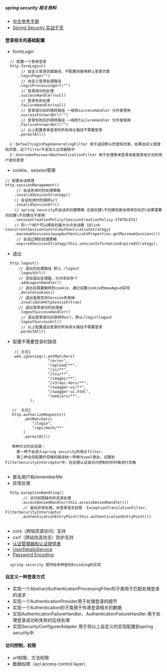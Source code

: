 
##### spring security 相关资料
- [中文参考手册](https://www.springcloud.cc/spring-security-zhcn.html)
- [Spring Security 实战干货](https://felord.cn/categories/spring-security/)

#### 登录相关的基础配置
- formLogin
```
  // 配置一个表单登录
  http.formLogin()  
       // 自定义登录页面路径，不配置则使用默认登录页面  
      .loginPage("")
       // 自定义登录处理路径
      .loginProcessingUrl("")
       // 登录成功的处理
      .successHandler(null)
       // 登录失败处理
      .failureHandler(null)
       // 登录成功后的跳转路径 一般和successHandler 分开是使用
      .successForwardUrl("")
       // 登录失败后的跳转路径 一般和failureHandler 分开是使用
      .failureForwardUrl("")
       // 以上配置表单登录的所有相关路径不需要登录
      .permitAll()                            

  1：DefaultLoginPageGeneratingFilter 用于返回默认的登陆页面，如果自定义类登陆页面，这个filter不会加入过滤器链中
  2：UsernamePasswordAuthenticationFilter 用于处理表单登录或者是其他方式的用户密码登录
```
- cookie、session管理
```
// 配置会话管理
http.sessionManagement()
     // 会话失效时的处理策略
    .invalidSessionStrategy()
    // 会话失效时的跳转url
    .invalidSessionUrl()
    // spring security的会话的创建策略 总是创建\不创建但是会使用存在的\如果需要则创建\不创建也不使用
    .sessionCreationPolicy(SessionCreationPolicy.STATELESS)
    // 同一个用户可以拥有的最大允许会话数 {@link ConcurrentSessionControlAuthenticationStrategy}
    .maximumSessions(wuxpAuthenticateProperties.getMaximumSessions())
     // 会话过期的处理策略
    .expiredSessionStrategy(this.sessionInformationExpiredStrategy);
```

- 退出
```
  http.logout()
      // 退出的处理路径 默认 /logout
      .logoutUrl()
      // 添加退出处理器，允许添加多个
      .addLogoutHandler()
      // 退出后需要删除的cookie，通过设置cookie的maxAge=0实现
      .deleteCookies()
      // 退出是是否将Session失效掉
      .invalidateHttpSession(true)
      // 退出登录成功的处理者
      .logoutSuccessHandler()
       // 退出登录成功后跳转的url，默认/login?logout
      .logoutSuccessUrl()
       // 以上配置退出登录的所有相关路径不需要登录
      .permitAll()
```

- 配置不需要登录的路径
```
    // 方式1
    web.ignoring().antMatchers(
                   "/error",
                   "/upload/**",
                   "/js/**",
                   "/css/**",
                   "/images/**",
                   "/v3/api-docs/**",
                   "/swagger-ui/**",
                   "/swagger-ui.html",
                   "/webjars/**",   
           );

   //  方式2
   http.authorizeRequests()
        .antMatchers(
            "/login",
            "/api/mock/**"
        )
        .permitAll()

   两种方式的区别是：
     第一种不会进入spring security的相关filter，
     第二种会将配置的忽略的路径统一转换为spel表达，设置到FilterSecurityInterceptor中，在处理认证或访问控制的的时候进行忽略
   
```
- 匿名用户和rememberMe
- 异常处理
```
  http.exceptionHandling()
        // 访问权限操作的资源处理
       .accessDeniedHandler(this.accessDeniedHandler())
        // 鉴权异常处理，未登录或无权限  ExceptionTranslationFilter、FilterSecurityInterceptor
       .authenticationEntryPoint(this.authenticationEntryPoint())   
                  
```
- cors（跨域资源访问）支持
- csrf（跨站伪造攻击）防护支持
- [认证管理器和认证提供者](https://www.springcloud.cc/spring-security-zhcn.html#core-services-authentication-manager)
- [UserDetailsService](https://www.springcloud.cc/spring-security-zhcn.html#trueuserdetailsservice)
- [Password Encoding](https://www.springcloud.cc/spring-security-zhcn.html#core-services-password-encoding)
```
  spring security 提供给多种密码Encoding的实现
```

#### 自定义一种登录方式
- 实现一个AbstractAuthenticationProcessingFilter的子类用于匹配处理登录的请求
- 实现一个AuthenticationProvider用于处理登录的细节
- 实现一个Authentication的子类用于传递登录相关的数据
- 实现AuthenticationFailureHandler、AuthenticationFailureHandler 用于处理登录成功和失败的后续处理
- 实现SecurityConfigurerAdapter 用于将以上自定义的实现配置到spring security中

#### 访问控制，权限
- url权限、方法权限
- 数据权限（acl access control layer）
